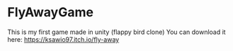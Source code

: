 # FlyAwayGame
This is my first game made in unity (flappy bird clone) 
You can download it here: https://ksawio97.itch.io/fly-away
